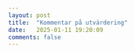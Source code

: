 ```yaml
---
layout: post
title:  "Kommentar på utvärdering"
date:   2025-01-11 19:20:09
comments: false
---
```

